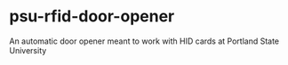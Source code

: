 # psu-rfid-door-opener
An automatic door opener meant to work with HID cards at Portland State University
